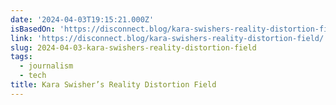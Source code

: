 ```yaml
---
date: '2024-04-03T19:15:21.000Z'
isBasedOn: 'https://disconnect.blog/kara-swishers-reality-distortion-field/'
link: 'https://disconnect.blog/kara-swishers-reality-distortion-field/'
slug: 2024-04-03-kara-swishers-reality-distortion-field
tags:
  - journalism
  - tech
title: Kara Swisher’s Reality Distortion Field
---
```


